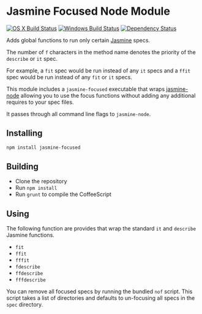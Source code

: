 # Jasmine Focused Node Module
[![OS X Build Status](https://travis-ci.org/atom/jasmine-focused.png)](https://travis-ci.org/atom/jasmine-focused)
[![Windows Build Status](https://ci.appveyor.com/api/projects/status/af0ipfqqxn7aygoe/branch/master?svg=true)](https://ci.appveyor.com/project/Atom/jasmine-focused/branch/master)
[![Dependency Status](https://david-dm.org/atom/jasmine-focused.svg)](https://david-dm.org/atom/jasmine-focused)

Adds global functions to run only certain [Jasmine](https://github.com/pivotal/jasmine) specs.

The number of `f` characters in the method name denotes the priority of the `describe` or `it` spec.

For example, a `fit` spec would be run instead of any `it` specs and a `ffit` spec would be run instead of any `fit` or `it` specs.

This module includes a `jasmine-focused` executable that wraps [jasmine-node](https://github.com/mhevery/jasmine-node) allowing you to use the focus functions without adding any additional requires to your spec files.

It passes through all command line flags to `jasmine-node`.

## Installing

```sh
npm install jasmine-focused
```

## Building
  * Clone the repository
  * Run `npm install`
  * Run `grunt` to compile the CoffeeScript

## Using

The following function are provides that wrap the standard `it` and `describe` Jasmine functions.

  * `fit`
  * `ffit`
  * `fffit`
  * `fdescribe`
  * `ffdescribe`
  * `fffdescribe`

You can remove all focused specs by running the bundled `nof` script. This script takes a list of directories and defaults to un-focusing all specs in the `spec` directory.
